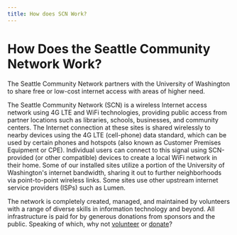```yaml
---
title: How does SCN Work?
---
```


# How Does the Seattle Community Network Work?

The Seattle Community Network partners with the University of Washington to share free or low-cost internet access with areas of higher need.

The Seattle Community Network (SCN) is a wireless Internet access network using 4G LTE and WiFi technologies, providing public access from partner locations such as libraries, schools, businesses, and community centers. The Internet connection at these sites is shared wirelessly to nearby devices using the 4G LTE (cell-phone) data standard, which can be used by certain phones and hotspots (also known as Customer Premises Equipment or CPE). Individual users can connect to this signal using SCN-provided (or other compatible) devices to create a local WiFi network in their home. Some of our installed sites utilize a portion of the University of Washington's internet bandwidth, sharing it out to further neighborhoods via point-to-point wireless links. Some sites use other upstream internet service providers (ISPs) such as Lumen.

The network is completely created, managed, and maintained by volunteers with a range of diverse skills in information technology and beyond. All infrastructure is paid for by generous donations from sponsors and the public. Speaking of which, why not [volunteer]({{site.url}}/community/join.html) or [donate](https://seattlecommunitynetwork.org/donate.html)?